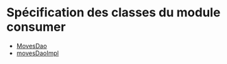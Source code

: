 # Spécification des classes du module consumer

- [MovesDao](MovesDao-specification.md)
- [movesDaoImpl](MovesDaoImpl-specification.md)

